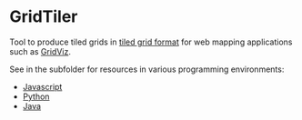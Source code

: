 # GridTiler

Tool to produce tiled grids in [tiled grid format](https://github.com/eurostat/gridviz/blob/master/docs/tiledformat.md) for web mapping applications such as [GridViz](https://github.com/eurostat/gridviz).

See in the subfolder for resources in various programming environments:
- [Javascript](npm/)
- [Python](/python)
- [Java](/java)

